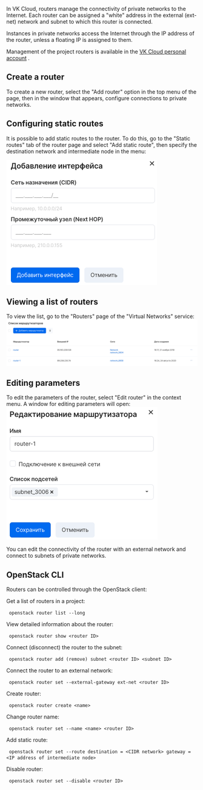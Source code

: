In VK Cloud, routers manage the connectivity of private networks to the Internet. Each router can be assigned a "white" address in the external (ext-net) network and subnet to which this router is connected.

Instances in private networks access the Internet through the IP address of the router, unless a floating IP is assigned to them.

Management of the project routers is available in the [VK Cloud personal account](https://mcs.mail.ru/app/services/infra/routers/) .

## Create a router

To create a new router, select the "Add router" option in the top menu of the page, then in the window that appears, configure connections to private networks.

## Configuring static routes

It is possible to add static routes to the router. To do this, go to the "Static routes" tab of the router page and select "Add static route", then specify the destination network and intermediate node in the menu:

![](./assets/1598278582063-snimok-ekrana-2020-08-24-v-17.14.54.png)

## Viewing a list of routers

To view the list, go to the "Routers" page of the "Virtual Networks" service:![](./assets/1598275822344-snimok-ekrana-2020-08-24-v-16.28.52.png)

## Editing parameters

To edit the parameters of the router, select "Edit router" in the context menu. A window for editing parameters will open:![](./assets/1598276129945-snimok-ekrana-2020-08-24-v-16.35.01.png)

You can edit the connectivity of the router with an external network and connect to subnets of private networks.

## OpenStack CLI

Routers can be controlled through the OpenStack client:

Get a list of routers in a project:

```
 openstack router list --long
```

View detailed information about the router:

```
 openstack router show <router ID>
```

Connect (disconnect) the router to the subnet:

```
 openstack router add (remove) subnet <router ID> <subnet ID>
```

Connect the router to an external network:

```
 openstack router set --external-gateway ext-net <router ID>
```

Create router:

```
 openstack router create <name>
```

Change router name:

```
 openstack router set --name <name> <router ID>
```

Add static route:

```
 openstack router set --route destination = <CIDR network> gateway = <IP address of intermediate node>
```

Disable router:

```
 openstack router set --disable <router ID>
```
